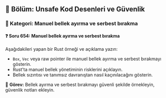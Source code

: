 ## 📘 Bölüm: Unsafe Kod Desenleri ve Güvenlik
### 🔹 Kategori: Manuel bellek ayırma ve serbest bırakma
#### ❓ Soru 654: Manuel bellek ayırma ve serbest bırakma

Aşağıdakileri yapan bir Rust örneği ve açıklama yazın:

- `Box`, `Vec` veya raw pointer ile manuel bellek ayırma ve serbest bırakmayı gösterin.
- Rust'ta manuel bellek yönetiminin risklerini açıklayın.
- Bellek sızıntısı ve tanımsız davranıştan nasıl kaçınılacağını gösterin.

🔧 **Görev:** Bellek ayırma ve serbest bırakmayı güvenli şekilde örnekleyin, güvenlik notları ekleyin.
